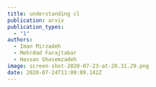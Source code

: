 ```yaml
---
title: understanding cl
publication: arxiv
publication_types:
  - "1"
authors:
  - Iman Mirzadeh
  - Mehrdad Farajtabar
  - Hassan Ghasemzadeh
image: screen-shot-2020-07-23-at-20.31.29.png
date: 2020-07-24T11:09:09.142Z
---
```

